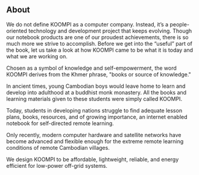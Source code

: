 ## About

We do not define KOOMPI as a computer company. Instead, it’s a people-oriented technology and development project that keeps evolving. Though our notebook products are one of our proudest achievements, there is so much more we strive to accomplish. Before we get into the “useful” part of the book, let us take a look at how KOOMPI came to be what it is today and what we are working on.

Chosen as a symbol of knowledge and self-empowerment, the word KOOMPI derives from the Khmer phrase, "books or source of knowledge."

In ancient times, young Cambodian boys would leave home to learn and develop into adulthood at a buddhist monk monastery. All the books and learning materials given to these students were simply called KOOMPI.

Today, students in developing nations struggle to find adequate lesson plans, books, resources, and of growing importance, an internet enabled notebook for self-directed remote learning.

Only recently, modern computer hardware and satellite networks have become advanced and flexible enough for the extreme remote learning conditions of remote Cambodian villages.

We design KOOMPI to be affordable, lightweight, reliable, and energy efficient for low-power off-grid systems. 
